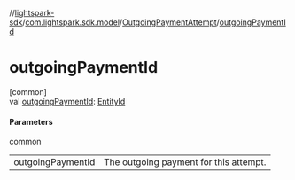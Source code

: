 //[lightspark-sdk](../../../index.md)/[com.lightspark.sdk.model](../index.md)/[OutgoingPaymentAttempt](index.md)/[outgoingPaymentId](outgoing-payment-id.md)

# outgoingPaymentId

[common]\
val [outgoingPaymentId](outgoing-payment-id.md): [EntityId](../-entity-id/index.md)

#### Parameters

common

| | |
|---|---|
| outgoingPaymentId | The outgoing payment for this attempt. |
